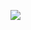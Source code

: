  ![](http://github-profile-summary-cards.vercel.app/api/cards/profile-details?username=endedman&theme=default) 
